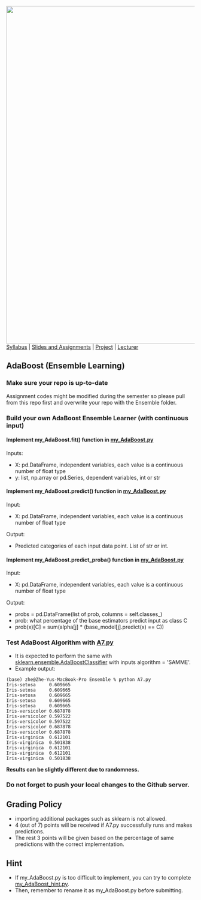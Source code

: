 [<img width=900 src="../img/title.png?raw=yes">](../README.md)   
[Syllabus](../README.md) |
[Slides and Assignments](README.md) |
[Project](project.md) |
[Lecturer](http://zhe-yu.github.io) 


## AdaBoost (Ensemble Learning)

### Make sure your repo is up-to-date

Assignment codes might be modified during the semester so please pull from this repo first and overwrite your repo with the Ensemble folder. 

### Build your own AdaBoost Ensemble Learner (with continuous input)

#### Implement my_AdaBoost.fit() function in [my_AdaBoost.py](../assignments/Ensemble/my_AdaBoost.py)
Inputs:
- X: pd.DataFrame, independent variables, each value is a continuous number of float type
- y: list, np.array or pd.Series, dependent variables, int or str

#### Implement my_AdaBoost.predict() function in [my_AdaBoost.py](../assignments/Ensemble/my_AdaBoost.py)
Input:
- X: pd.DataFrame, independent variables, each value is a continuous number of float type

Output:
- Predicted categories of each input data point. List of str or int.

#### Implement my_AdaBoost.predict_proba() function in [my_AdaBoost.py](../assignments/Ensemble/my_AdaBoost.py)
Input:
- X: pd.DataFrame, independent variables, each value is a continuous number of float type

Output:
- probs = pd.DataFrame(list of prob, columns = self.classes_)
- prob: what percentage of the base estimators predict input as class C
- prob(x)[C] = sum(alpha[j] * (base_model[j].predict(x) == C))

### Test AdaBoost Algorithm with [A7.py](../assignments/Ensemble/A7.py)

 - It is expected to perform the same with [sklearn.ensemble.AdaBoostClassifier](https://scikit-learn.org/stable/modules/generated/sklearn.ensemble.AdaBoostClassifier.html) with inputs algorithm = 'SAMME'.
 - Example output:
 ```
 (base) zhe@Zhe-Yus-MacBook-Pro Ensemble % python A7.py 
Iris-setosa     0.609665
Iris-setosa     0.609665
Iris-setosa     0.609665
Iris-setosa     0.609665
Iris-setosa     0.609665
Iris-versicolor 0.687878
Iris-versicolor 0.597522
Iris-versicolor 0.597522
Iris-versicolor 0.687878
Iris-versicolor 0.687878
Iris-virginica  0.612101
Iris-virginica  0.501838
Iris-virginica  0.612101
Iris-virginica  0.612101
Iris-virginica  0.501838
 ```
**Results can be slightly different due to randomness.**

### Do not forget to push your local changes to the Github server.

 
## Grading Policy
 - importing additional packages such as sklearn is not allowed.
 - 4 (out of 7) points will be received if A7.py successfully runs and makes predictions.
 - The rest 3 points will be given based on the percentage of same predictions with the correct implementation.
 

## Hint
 - If my_AdaBoost.py is too difficult to implement, you can try to complete [my_AdaBoost_hint.py](../assignments/Ensemble/my_AdaBoost_hint.py).
 - Then, remember to rename it as my_AdaBoost.py before submitting. 
